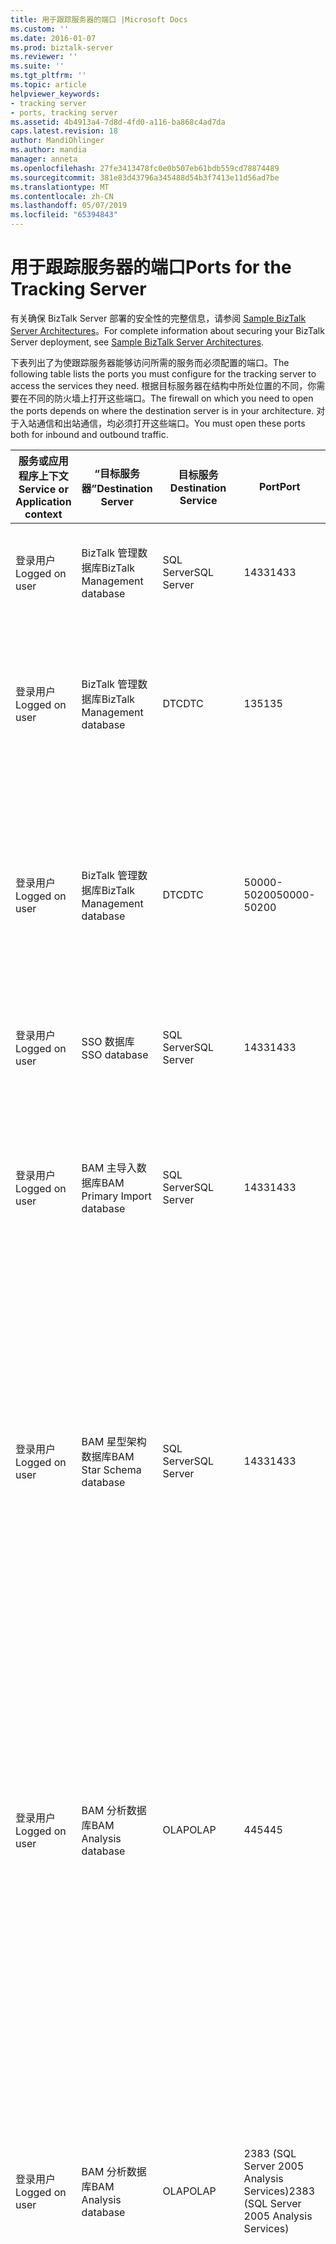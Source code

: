 ```yaml
---
title: 用于跟踪服务器的端口 |Microsoft Docs
ms.custom: ''
ms.date: 2016-01-07
ms.prod: biztalk-server
ms.reviewer: ''
ms.suite: ''
ms.tgt_pltfrm: ''
ms.topic: article
helpviewer_keywords:
- tracking server
- ports, tracking server
ms.assetid: 4b4913a4-7d8d-4fd0-a116-ba868c4ad7da
caps.latest.revision: 18
author: MandiOhlinger
ms.author: mandia
manager: anneta
ms.openlocfilehash: 27fe3413478fc0e0b507eb61bdb559cd78874489
ms.sourcegitcommit: 381e83d43796a345488d54b3f7413e11d56ad7be
ms.translationtype: MT
ms.contentlocale: zh-CN
ms.lasthandoff: 05/07/2019
ms.locfileid: "65394843"
---
```

# <a name="ports-for-the-tracking-server"></a><span data-ttu-id="f2259-102">用于跟踪服务器的端口</span><span class="sxs-lookup"><span data-stu-id="f2259-102">Ports for the Tracking Server</span></span>
<span data-ttu-id="f2259-103">有关确保 BizTalk Server 部署的安全性的完整信息，请参阅 [Sample BizTalk Server Architectures](../core/sample-biztalk-server-architectures.md)。</span><span class="sxs-lookup"><span data-stu-id="f2259-103">For complete information about securing your BizTalk Server deployment, see [Sample BizTalk Server Architectures](../core/sample-biztalk-server-architectures.md).</span></span>  
  
 <span data-ttu-id="f2259-104">下表列出了为使跟踪服务器能够访问所需的服务而必须配置的端口。</span><span class="sxs-lookup"><span data-stu-id="f2259-104">The following table lists the ports you must configure for the tracking server to access the services they need.</span></span> <span data-ttu-id="f2259-105">根据目标服务器在结构中所处位置的不同，你需要在不同的防火墙上打开这些端口。</span><span class="sxs-lookup"><span data-stu-id="f2259-105">The firewall on which you need to open the ports depends on where the destination server is in your architecture.</span></span> <span data-ttu-id="f2259-106">对于入站通信和出站通信，均必须打开这些端口。</span><span class="sxs-lookup"><span data-stu-id="f2259-106">You must open these ports both for inbound and outbound traffic.</span></span>  
  
|<span data-ttu-id="f2259-107">服务或应用程序上下文</span><span class="sxs-lookup"><span data-stu-id="f2259-107">Service or Application context</span></span>|<span data-ttu-id="f2259-108">“目标服务器”</span><span class="sxs-lookup"><span data-stu-id="f2259-108">Destination Server</span></span>|<span data-ttu-id="f2259-109">目标服务</span><span class="sxs-lookup"><span data-stu-id="f2259-109">Destination Service</span></span>|<span data-ttu-id="f2259-110">Port</span><span class="sxs-lookup"><span data-stu-id="f2259-110">Port</span></span>|<span data-ttu-id="f2259-111">Protocol</span><span class="sxs-lookup"><span data-stu-id="f2259-111">Protocol</span></span>|<span data-ttu-id="f2259-112">Reason</span><span class="sxs-lookup"><span data-stu-id="f2259-112">Reason</span></span>|  
|------------------------------------|------------------------|-------------------------|----------|--------------|------------|  
|<span data-ttu-id="f2259-113">登录用户</span><span class="sxs-lookup"><span data-stu-id="f2259-113">Logged on user</span></span>|<span data-ttu-id="f2259-114">BizTalk 管理数据库</span><span class="sxs-lookup"><span data-stu-id="f2259-114">BizTalk Management database</span></span>|<span data-ttu-id="f2259-115">SQL Server</span><span class="sxs-lookup"><span data-stu-id="f2259-115">SQL Server</span></span>|<span data-ttu-id="f2259-116">1433</span><span class="sxs-lookup"><span data-stu-id="f2259-116">1433</span></span>|<span data-ttu-id="f2259-117">TCP</span><span class="sxs-lookup"><span data-stu-id="f2259-117">TCP</span></span>|<span data-ttu-id="f2259-118">若要创建和配置 BizTalk 管理数据库</span><span class="sxs-lookup"><span data-stu-id="f2259-118">To create and configure the BizTalk Management database</span></span>|  
|<span data-ttu-id="f2259-119">登录用户</span><span class="sxs-lookup"><span data-stu-id="f2259-119">Logged on user</span></span>|<span data-ttu-id="f2259-120">BizTalk 管理数据库</span><span class="sxs-lookup"><span data-stu-id="f2259-120">BizTalk Management database</span></span>|<span data-ttu-id="f2259-121">DTC</span><span class="sxs-lookup"><span data-stu-id="f2259-121">DTC</span></span>|<span data-ttu-id="f2259-122">135</span><span class="sxs-lookup"><span data-stu-id="f2259-122">135</span></span>|<span data-ttu-id="f2259-123">TCP</span><span class="sxs-lookup"><span data-stu-id="f2259-123">TCP</span></span>|<span data-ttu-id="f2259-124">与更新和从数据库检索信息的 SQL Server 建立事务性的连接</span><span class="sxs-lookup"><span data-stu-id="f2259-124">Transacted connection to SQL Server to update and retrieve information from the database</span></span>|  
|<span data-ttu-id="f2259-125">登录用户</span><span class="sxs-lookup"><span data-stu-id="f2259-125">Logged on user</span></span>|<span data-ttu-id="f2259-126">BizTalk 管理数据库</span><span class="sxs-lookup"><span data-stu-id="f2259-126">BizTalk Management database</span></span>|<span data-ttu-id="f2259-127">DTC</span><span class="sxs-lookup"><span data-stu-id="f2259-127">DTC</span></span>|<span data-ttu-id="f2259-128">50000-50200</span><span class="sxs-lookup"><span data-stu-id="f2259-128">50000-50200</span></span>|<span data-ttu-id="f2259-129">TCP</span><span class="sxs-lookup"><span data-stu-id="f2259-129">TCP</span></span>|<span data-ttu-id="f2259-130">辅助 RPC 端口，**注意：** 您可能需要打开多个辅助 RPC 端口，具体取决于服务器负载。</span><span class="sxs-lookup"><span data-stu-id="f2259-130">Secondary RPC ports **Note:**  You may need to open more secondary RPC ports depending on your server load.</span></span>|  
|<span data-ttu-id="f2259-131">登录用户</span><span class="sxs-lookup"><span data-stu-id="f2259-131">Logged on user</span></span>|<span data-ttu-id="f2259-132">SSO 数据库</span><span class="sxs-lookup"><span data-stu-id="f2259-132">SSO database</span></span>|<span data-ttu-id="f2259-133">SQL Server</span><span class="sxs-lookup"><span data-stu-id="f2259-133">SQL Server</span></span>|<span data-ttu-id="f2259-134">1433</span><span class="sxs-lookup"><span data-stu-id="f2259-134">1433</span></span>|<span data-ttu-id="f2259-135">TCP</span><span class="sxs-lookup"><span data-stu-id="f2259-135">TCP</span></span>|<span data-ttu-id="f2259-136">用于 SSO 服务连接到 SSO 数据库</span><span class="sxs-lookup"><span data-stu-id="f2259-136">For the SSO Service to connect to the SSO database</span></span>|  
|<span data-ttu-id="f2259-137">登录用户</span><span class="sxs-lookup"><span data-stu-id="f2259-137">Logged on user</span></span>|<span data-ttu-id="f2259-138">BAM 主导入数据库</span><span class="sxs-lookup"><span data-stu-id="f2259-138">BAM Primary Import database</span></span>|<span data-ttu-id="f2259-139">SQL Server</span><span class="sxs-lookup"><span data-stu-id="f2259-139">SQL Server</span></span>|<span data-ttu-id="f2259-140">1433</span><span class="sxs-lookup"><span data-stu-id="f2259-140">1433</span></span>|<span data-ttu-id="f2259-141">TCP</span><span class="sxs-lookup"><span data-stu-id="f2259-141">TCP</span></span>|<span data-ttu-id="f2259-142">若要验证 BAM 主导入数据库。</span><span class="sxs-lookup"><span data-stu-id="f2259-142">To validate the BAM Primary Import database.</span></span> <span data-ttu-id="f2259-143">在运行时，跟踪主机连接到此数据库。</span><span class="sxs-lookup"><span data-stu-id="f2259-143">The Tracking host connects to this database during run time.</span></span>|  
|<span data-ttu-id="f2259-144">登录用户</span><span class="sxs-lookup"><span data-stu-id="f2259-144">Logged on user</span></span>|<span data-ttu-id="f2259-145">BAM 星型架构数据库</span><span class="sxs-lookup"><span data-stu-id="f2259-145">BAM Star Schema database</span></span>|<span data-ttu-id="f2259-146">SQL Server</span><span class="sxs-lookup"><span data-stu-id="f2259-146">SQL Server</span></span>|<span data-ttu-id="f2259-147">1433</span><span class="sxs-lookup"><span data-stu-id="f2259-147">1433</span></span>||<span data-ttu-id="f2259-148">若要更新和从数据库检索信息。</span><span class="sxs-lookup"><span data-stu-id="f2259-148">To update and retrieve information from the database.</span></span> <span data-ttu-id="f2259-149">**注意：** 仅当你运行 BizTalk 配置管理器从该服务器创建新的 BizTalk 组时，跟踪主机连接到此数据库。</span><span class="sxs-lookup"><span data-stu-id="f2259-149">**Note:**  The Tracking host connects to this database only when you run the BizTalk Configuration Manager to create a new BizTalk group from this server.</span></span>|  
|<span data-ttu-id="f2259-150">登录用户</span><span class="sxs-lookup"><span data-stu-id="f2259-150">Logged on user</span></span>|<span data-ttu-id="f2259-151">BAM 分析数据库</span><span class="sxs-lookup"><span data-stu-id="f2259-151">BAM Analysis database</span></span>|<span data-ttu-id="f2259-152">OLAP</span><span class="sxs-lookup"><span data-stu-id="f2259-152">OLAP</span></span>|<span data-ttu-id="f2259-153">445</span><span class="sxs-lookup"><span data-stu-id="f2259-153">445</span></span>|<span data-ttu-id="f2259-154">TCP</span><span class="sxs-lookup"><span data-stu-id="f2259-154">TCP</span></span>|<span data-ttu-id="f2259-155">若要创建的远程计算机上的 OLAP 数据文件 (.mdb)。</span><span class="sxs-lookup"><span data-stu-id="f2259-155">To create the OLAP data file (.mdb) on the remote computer.</span></span> <span data-ttu-id="f2259-156">**注意：** 仅当你运行 BizTalk 配置管理器从该服务器创建新的 BizTalk 组时，跟踪主机连接到此数据库。</span><span class="sxs-lookup"><span data-stu-id="f2259-156">**Note:**  The Tracking host connects to this database only when you run the BizTalk Configuration Manager to create a new BizTalk group from this server.</span></span>|  
|<span data-ttu-id="f2259-157">登录用户</span><span class="sxs-lookup"><span data-stu-id="f2259-157">Logged on user</span></span>|<span data-ttu-id="f2259-158">BAM 分析数据库</span><span class="sxs-lookup"><span data-stu-id="f2259-158">BAM Analysis database</span></span>|<span data-ttu-id="f2259-159">OLAP</span><span class="sxs-lookup"><span data-stu-id="f2259-159">OLAP</span></span>|<span data-ttu-id="f2259-160">2383 (SQL Server 2005 Analysis Services)</span><span class="sxs-lookup"><span data-stu-id="f2259-160">2383 (SQL Server 2005 Analysis Services)</span></span>||<span data-ttu-id="f2259-161">若要创建和配置 BAM 分析数据库**注意：** 仅当你运行 BizTalk 配置管理器从该服务器创建新的 BizTalk 组时，跟踪主机连接到此数据库。</span><span class="sxs-lookup"><span data-stu-id="f2259-161">To create and configure the BAM Analysis database **Note:**  The Tracking host connects to this database only when you run the BizTalk Configuration Manager to create a new BizTalk group from this server.</span></span>|  
|<span data-ttu-id="f2259-162">登录用户</span><span class="sxs-lookup"><span data-stu-id="f2259-162">Logged on user</span></span>|<span data-ttu-id="f2259-163">BAM 分析数据库</span><span class="sxs-lookup"><span data-stu-id="f2259-163">BAM Analysis database</span></span>|<span data-ttu-id="f2259-164">OLAP</span><span class="sxs-lookup"><span data-stu-id="f2259-164">OLAP</span></span>|<span data-ttu-id="f2259-165">2725</span><span class="sxs-lookup"><span data-stu-id="f2259-165">2725</span></span>|<span data-ttu-id="f2259-166">TCP</span><span class="sxs-lookup"><span data-stu-id="f2259-166">TCP</span></span>|<span data-ttu-id="f2259-167">用于检索数据以进行分析 （数据透视表报表）**注意：** 仅当你运行 BizTalk 配置管理器从该服务器创建新的 BizTalk 组时，跟踪主机连接到此数据库。</span><span class="sxs-lookup"><span data-stu-id="f2259-167">For data retrieval for analysis (PivotTable reports) **Note:**  The Tracking host connects to this database only when you run the BizTalk Configuration Manager to create a new BizTalk group from this server.</span></span>|  
|<span data-ttu-id="f2259-168">登录用户</span><span class="sxs-lookup"><span data-stu-id="f2259-168">Logged on user</span></span>|<span data-ttu-id="f2259-169">跟踪数据库</span><span class="sxs-lookup"><span data-stu-id="f2259-169">Tracking database</span></span>|<span data-ttu-id="f2259-170">SQL Server</span><span class="sxs-lookup"><span data-stu-id="f2259-170">SQL Server</span></span>|<span data-ttu-id="f2259-171">1433</span><span class="sxs-lookup"><span data-stu-id="f2259-171">1433</span></span>|<span data-ttu-id="f2259-172">TCP</span><span class="sxs-lookup"><span data-stu-id="f2259-172">TCP</span></span>|<span data-ttu-id="f2259-173">更新和检索数据库中的信息</span><span class="sxs-lookup"><span data-stu-id="f2259-173">To update and retrieve information from the database</span></span>|  
|<span data-ttu-id="f2259-174">登录用户</span><span class="sxs-lookup"><span data-stu-id="f2259-174">Logged on user</span></span>|<span data-ttu-id="f2259-175">MessageBox 数据库</span><span class="sxs-lookup"><span data-stu-id="f2259-175">MessageBox database</span></span>|<span data-ttu-id="f2259-176">SQL</span><span class="sxs-lookup"><span data-stu-id="f2259-176">SQL</span></span>|<span data-ttu-id="f2259-177">1433</span><span class="sxs-lookup"><span data-stu-id="f2259-177">1433</span></span>|<span data-ttu-id="f2259-178">TCP</span><span class="sxs-lookup"><span data-stu-id="f2259-178">TCP</span></span>|<span data-ttu-id="f2259-179">更新和检索数据库中的信息</span><span class="sxs-lookup"><span data-stu-id="f2259-179">To update and retrieve information from the database</span></span>|  
|<span data-ttu-id="f2259-180">登录用户</span><span class="sxs-lookup"><span data-stu-id="f2259-180">Logged on user</span></span>|<span data-ttu-id="f2259-181">MessageBox 数据库</span><span class="sxs-lookup"><span data-stu-id="f2259-181">MessageBox database</span></span>|<span data-ttu-id="f2259-182">DTC</span><span class="sxs-lookup"><span data-stu-id="f2259-182">DTC</span></span>|<span data-ttu-id="f2259-183">135</span><span class="sxs-lookup"><span data-stu-id="f2259-183">135</span></span>|<span data-ttu-id="f2259-184">TCO</span><span class="sxs-lookup"><span data-stu-id="f2259-184">TCO</span></span>|<span data-ttu-id="f2259-185">与 SQL Server 建立事务性的连接</span><span class="sxs-lookup"><span data-stu-id="f2259-185">Transacted connection to SQL Server</span></span>|  
|<span data-ttu-id="f2259-186">登录用户</span><span class="sxs-lookup"><span data-stu-id="f2259-186">Logged on user</span></span>|<span data-ttu-id="f2259-187">MessageBox 数据库</span><span class="sxs-lookup"><span data-stu-id="f2259-187">MessageBox database</span></span>|<span data-ttu-id="f2259-188">DTC</span><span class="sxs-lookup"><span data-stu-id="f2259-188">DTC</span></span>|<span data-ttu-id="f2259-189">50000-50200</span><span class="sxs-lookup"><span data-stu-id="f2259-189">50000-50200</span></span>||<span data-ttu-id="f2259-190">辅助 RPC 端口，</span><span class="sxs-lookup"><span data-stu-id="f2259-190">Secondary RPC ports</span></span>|  
|<span data-ttu-id="f2259-191">登录用户</span><span class="sxs-lookup"><span data-stu-id="f2259-191">Logged on user</span></span>|<span data-ttu-id="f2259-192">BAM 存档数据库</span><span class="sxs-lookup"><span data-stu-id="f2259-192">BAM Archive database</span></span>|<span data-ttu-id="f2259-193">SQL Server</span><span class="sxs-lookup"><span data-stu-id="f2259-193">SQL Server</span></span>|<span data-ttu-id="f2259-194">1433</span><span class="sxs-lookup"><span data-stu-id="f2259-194">1433</span></span>|<span data-ttu-id="f2259-195">TCP</span><span class="sxs-lookup"><span data-stu-id="f2259-195">TCP</span></span>|<span data-ttu-id="f2259-196">若要更新和从数据库检索信息**注意：** 仅当你运行 BizTalk 配置管理器从该服务器创建新的 BizTalk 组时，跟踪主机连接到此数据库。</span><span class="sxs-lookup"><span data-stu-id="f2259-196">To update and retrieve information from the database **Note:**  The Tracking host connects to this database only when you run the BizTalk Configuration Manager to create a new BizTalk group from this server.</span></span>|  
|<span data-ttu-id="f2259-197">SSO 服务帐户</span><span class="sxs-lookup"><span data-stu-id="f2259-197">SSO service account</span></span>|<span data-ttu-id="f2259-198">SSO 数据库</span><span class="sxs-lookup"><span data-stu-id="f2259-198">SSO database</span></span>|<span data-ttu-id="f2259-199">SQL Server</span><span class="sxs-lookup"><span data-stu-id="f2259-199">SQL Server</span></span>|<span data-ttu-id="f2259-200">1433</span><span class="sxs-lookup"><span data-stu-id="f2259-200">1433</span></span>|<span data-ttu-id="f2259-201">TCP</span><span class="sxs-lookup"><span data-stu-id="f2259-201">TCP</span></span>|<span data-ttu-id="f2259-202">更新和检索数据库中的信息</span><span class="sxs-lookup"><span data-stu-id="f2259-202">To update and retrieve information from the database</span></span>|  
|<span data-ttu-id="f2259-203">SSO 服务帐户</span><span class="sxs-lookup"><span data-stu-id="f2259-203">SSO service account</span></span>|<span data-ttu-id="f2259-204">主密钥服务器</span><span class="sxs-lookup"><span data-stu-id="f2259-204">Master secret server</span></span>|<span data-ttu-id="f2259-205">主密钥服务</span><span class="sxs-lookup"><span data-stu-id="f2259-205">Master Secret service</span></span>|<span data-ttu-id="f2259-206">135</span><span class="sxs-lookup"><span data-stu-id="f2259-206">135</span></span>|<span data-ttu-id="f2259-207">TCP</span><span class="sxs-lookup"><span data-stu-id="f2259-207">TCP</span></span>|<span data-ttu-id="f2259-208">与 SQL Server 建立事务性连接，以便 SSO 服务连接到主密钥服务器</span><span class="sxs-lookup"><span data-stu-id="f2259-208">Transacted connection to SQL Server for the SSO service to connect to the master secret server</span></span>|  
|<span data-ttu-id="f2259-209">SSO 服务帐户</span><span class="sxs-lookup"><span data-stu-id="f2259-209">SSO service account</span></span>|<span data-ttu-id="f2259-210">主密钥服务器</span><span class="sxs-lookup"><span data-stu-id="f2259-210">Master secret server</span></span>|<span data-ttu-id="f2259-211">辅助 RPC</span><span class="sxs-lookup"><span data-stu-id="f2259-211">Secondary RPC</span></span>|<span data-ttu-id="f2259-212">50000-50200</span><span class="sxs-lookup"><span data-stu-id="f2259-212">50000-50200</span></span>|<span data-ttu-id="f2259-213">TCP</span><span class="sxs-lookup"><span data-stu-id="f2259-213">TCP</span></span>|<span data-ttu-id="f2259-214">辅助 RPC 端口，用于 SSO 服务连接到主密钥服务器</span><span class="sxs-lookup"><span data-stu-id="f2259-214">Secondary RPC ports for SSO service to connect to the master secret server</span></span>|  
  
## <a name="see-also"></a><span data-ttu-id="f2259-215">请参阅</span><span class="sxs-lookup"><span data-stu-id="f2259-215">See Also</span></span>  
 <span data-ttu-id="f2259-216">[服务器命名约定](../core/server-naming-conventions.md) </span><span class="sxs-lookup"><span data-stu-id="f2259-216">[Server Naming Conventions](../core/server-naming-conventions.md) </span></span>  
 <span data-ttu-id="f2259-217">[有关消息和实例数据跟踪的安全注意事项](../core/security-considerations-for-message-and-instance-data-tracking.md) </span><span class="sxs-lookup"><span data-stu-id="f2259-217">[Security Considerations for Message and Instance Data Tracking](../core/security-considerations-for-message-and-instance-data-tracking.md) </span></span>  
 <span data-ttu-id="f2259-218">[具有信息工作者服务的大型分布式体系结构](../core/large-distributed-architecture-with-information-worker-services.md) </span><span class="sxs-lookup"><span data-stu-id="f2259-218">[Large Distributed Architecture with Information Worker Services](../core/large-distributed-architecture-with-information-worker-services.md) </span></span>  
 <span data-ttu-id="f2259-219">[BizTalk Server 所需的端口](../core/required-ports-for-biztalk-server.md) </span><span class="sxs-lookup"><span data-stu-id="f2259-219">[Required Ports for BizTalk Server](../core/required-ports-for-biztalk-server.md) </span></span>  
 [<span data-ttu-id="f2259-220">BizTalk Server 2013 和 2013 R2 安装概述</span><span class="sxs-lookup"><span data-stu-id="f2259-220">Installation Overview for BizTalk Server 2013 and 2013 R2</span></span>](http://msdn.microsoft.com/library/8041926c-cfc9-4eaf-9c28-a2c6e8015bc5)